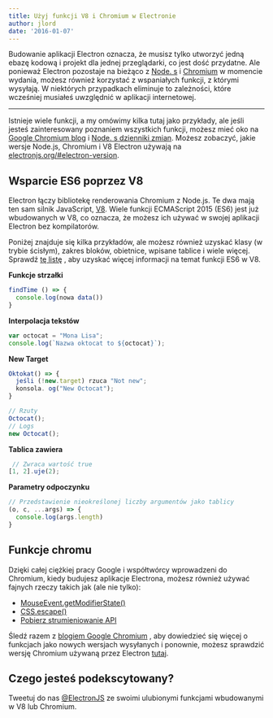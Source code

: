 ```yaml
---
title: Użyj funkcji V8 i Chromium w Electronie
author: jlord
date: '2016-01-07'
---
```


Budowanie aplikacji Electron oznacza, że musisz tylko utworzyć jedną ebazę kodową i projekt dla jednej przeglądarki, co jest dość przydatne. Ale ponieważ Electron pozostaje na bieżąco z [Node. s](http://nodejs.org) i [Chromium](https://www.chromium.org) w momencie wydania, możesz również korzystać z wspaniałych funkcji, z którymi wysyłają. W niektórych przypadkach eliminuje to zależności, które wcześniej musiałeś uwzględnić w aplikacji internetowej.

---

Istnieje wiele funkcji, a my omówimy kilka tutaj jako przykłady, ale jeśli jesteś zainteresowany poznaniem wszystkich funkcji, możesz mieć oko na [Google Chromium blog](http://blog.chromium.org) i [Node. s dzienniki zmian](https://nodejs.org/en/download/releases). Możesz zobaczyć, jakie wersje Node.js, Chromium i V8 Electron używają na [electronjs.org/#electron-version](https://electronjs.org/#electron-versions).

## Wsparcie ES6 poprzez V8

Electron łączy bibliotekę renderowania Chromium z Node.js. Te dwa mają ten sam silnik JavaScript, [V8](https://developers.google.com/v8). Wiele funkcji ECMAScript 2015 (ES6) jest już wbudowanych w V8, co oznacza, że możesz ich używać w swojej aplikacji Electron bez kompilatorów.

Poniżej znajduje się kilka przykładów, ale możesz również uzyskać klasy (w trybie ścisłym), zakres bloków, obietnice, wpisane tablice i wiele więcej. Sprawdź [tę listę](https://nodejs.org/en/docs/es6/) , aby uzyskać więcej informacji na temat funkcji ES6 w V8.

**Funkcje strzałki**

```js
findTime () => {
  console.log(nowa data())
}
```
**Interpolacja tekstów**

```js
var octocat = "Mona Lisa";
console.log(`Nazwa oktocat to ${octocat}`);
```

**New Target**

```js
Oktokat() => {
  jeśli (!new.target) rzuca "Not new";
  konsola. og("New Octocat");
}

// Rzuty
Octocat();
// Logs
new Octocat();
```

**Tablica zawiera**

```js
 // Zwraca wartość true
[1, 2].uje(2);
```

**Parametry odpoczynku**

```js
// Przedstawienie nieokreślonej liczby argumentów jako tablicy
(o, c, ...args) => {
  console.log(args.length)
}
```

## Funkcje chromu

Dzięki całej ciężkiej pracy Google i współtwórcy wprowadzeni do Chromium, kiedy budujesz aplikacje Electrona, możesz również używać fajnych rzeczy takich jak (ale nie tylko):

- [MouseEvent.getModifierState()](https://googlechrome.github.io/samples/mouseevent-get-modifier-state/index.html)
- [CSS.escape()](https://googlechrome.github.io/samples/css-escape/index.html)
- [Pobierz strumieniowanie API](https://googlechrome.github.io/samples/fetch-api/fetch-response-stream.html)

Śledź razem z [blogiem Google Chromium](http://blog.chromium.org) , aby dowiedzieć się więcej o funkcjach jako nowych wersjach wysyłanych i ponownie, możesz sprawdzić wersję Chromium używaną przez Electron [tutaj](https://electronjs.org/#electron-versions).

## Czego jesteś podekscytowany?

Tweetuj do nas [@ElectronJS](https://twitter.com/electronjs) ze swoimi ulubionymi funkcjami wbudowanymi w V8 lub Chromium.

